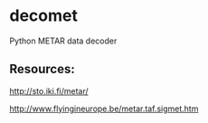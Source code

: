 # decomet
Python METAR data decoder

## Resources:

http://sto.iki.fi/metar/

http://www.flyingineurope.be/metar.taf.sigmet.htm
